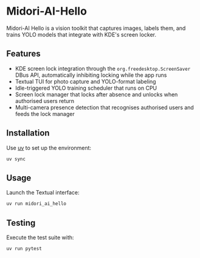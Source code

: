 # Midori-AI-Hello

Midori-AI Hello is a vision toolkit that captures images, labels them, and trains YOLO models that integrate with KDE's screen locker.

## Features

- KDE screen lock integration through the `org.freedesktop.ScreenSaver` DBus API, automatically inhibiting locking while the app runs
- Textual TUI for photo capture and YOLO-format labeling
- Idle-triggered YOLO training scheduler that runs on CPU
- Screen lock manager that locks after absence and unlocks when authorised users return
- Multi-camera presence detection that recognises authorised users and feeds the lock manager

## Installation

Use [uv](https://github.com/astral-sh/uv) to set up the environment:

```sh
uv sync
```

## Usage

Launch the Textual interface:

```sh
uv run midori_ai_hello
```

## Testing

Execute the test suite with:

```sh
uv run pytest
```
